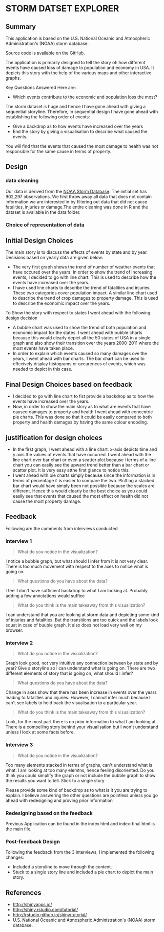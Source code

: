 # STORM DATSET EXPLORER


## Summary

This application is based on the U.S. National Oceanic and Atmospheric Administration's (NOAA) storm database.

Source code is available on the [GitHub](https://github.com/rahulravindran0108/data-visualisation-udacity).

The application is primarily designed to tell the story oh how different events have caused loss of damage to population and economy in USA. It depicts this story with the help of the various maps and other interactive graphs.

Key Questions Answered Here are:
- Which events contribute to the economic and population loss the most?

The storm dataset is huge and hence I have gone ahead with giving a sequential storyline. Therefore, in sequential design I have gone ahead with establishing the following order of events:

- Give a backdrop as to how events have increased over the years
- End the story by giving a visualisation to describe what caused the events.

You will find that the events that caused the most damage to health was not responsible for the same cause in terms of property.

## Design

### data cleaning

Our data is derived from the [NOAA Storm Database](https://d396qusza40orc.cloudfront.net/repdata%2Fdata%2FStormData.csv.bz2). The initial set has 902,297 observations. We first throw away all data that does not contain information we are interested in by filtering out data that did not cause fatalities, injuries or damage.The entire cleaning was done in R and the dataset is available in the data folder.

### Choice of representation of data

## Initial Design Choices

The main story is to discuss the effects of events by state and by year. Decisions based on yearly data are given below:

- The very first graph shows the trend of number of weather events that have occured over the years. In order to show the trend of increasing events, I decided to go with line chart. This is used to describe how the events have increased over the years.
- I have used line charts to describe the trend of fatalities and injuries. These two categories cover population impact. A similar line chart used to describe the trend of crop damages to property damage. This is used to describe the economic impact over the years.

To Show the story with respect to states I went ahead with the following design decision

- A bubble chart was used to show the trend of both population and economic impact for the states. I went ahead with bubble charts because this would clearly depict all the 50 states of USA in a single graph and also show their transition over the years 2000-2011 where the most events have taken place.
- In order to explain which events caused so many damages ove the years, I went ahead with bar charts. The bar chart can be used to effecively display histograms or occurences of events, which was needed to depict in this case.

## Final Design Choices based on feedback

- I decided to go with line chart to fist provide a backdrop as to how the events have increased over the years.
- Now, in order to show the main story as to what are events that have caused damages to property and health I went ahead with concentric pie charts. This was done so that it could be easily compared to both property and health damages by having the same colour encoding.

## justification for design choices

- In the first graph, I went ahead with a line chart. x-axis depicts time and y axis the values of events that have occurred. I went ahead with the line chart over bar chart or even a scatter plot because i terms of a line chart you can easily see the upward trend better than a bar chart or scatter plot. It is very easy atthe first glance to notice this.
- I went ahead with pie charts simply because since the information is in terms of percentage it is easier to compare the two. Plotting a stacked bar chart would have simply been not possible because the scales are different. Hence this would clearly be the best choice as you could easily see that events that caused the most effect on health did not cause the most property damage.


## Feedback

Following are the comments from interviews conducted

### Interview 1

> What do you notice in the visualization?

I notice a bubble graph, but what should I infer from it is not very clear. There is too much movement with respect to the axes to notice what is going on.

> What questions do you have about the data?

I feel I don't have sufficient backdrop to what I am looking at. Probably adding a few annotations would suffice

> What do you think is the main takeaway from this visualization?

I can understand that you are looking at storm data and depicting some kind of injuries and fatalities. But the transitions are too quick and the labels look squat in case of buuble graph. It also does not load very well on my browser.

### Interview 2
> What do you notice in the visualization?

Graph look good, not very intuitive any connection between by state and by year?
Give a storyline so I can understand what is going on. There are two different elements of story that is going on, what should I infer?

> What questions do you have about the data?

Change in axes show that there has been increase in events over the years leading to fatalities and injuries. However, I cannot infer much because I can't see labels to hold back the visualisation to a particular year.

> What do you think is the main takeaway from this visualization?

Look, for the most part there is no prior information to what I am looking at. There is a compelling story behind your visualisation but I won't understand unless I look at some facts before.

### Interview 3

> What do you notice in the visualization?

Too many elements stacked in terms of graphs, can't understand what is what. I am looking at too many elemtns, hence feeling disoriented. Do you think you could simplify the graph or not include the bubble graph to show the results you want to tell. Stick to a single story

Please provide some kind of backdrop as to what is it you are trying to explain. I believe answering the other questions are pointless unless you go ahead with redesigning and proving prior information



### Redesigning based on the feedback
Previous Application can be found in the 
index.html and index-final.html is the main file.

### Post-feedback Design

Following the feedback from the 3 interviews, I implemented the following changes:

- Included a storyline to move through the content.
- Stuck to a single story line and included a pie chart to depict the main story.

## References

- http://shinyapps.io/
- http://shiny.rstudio.com/tutorial/
- http://rstudio.github.io/shiny/tutorial/
- U.S. National Oceanic and Atmospheric Administration's (NOAA) storm database.

